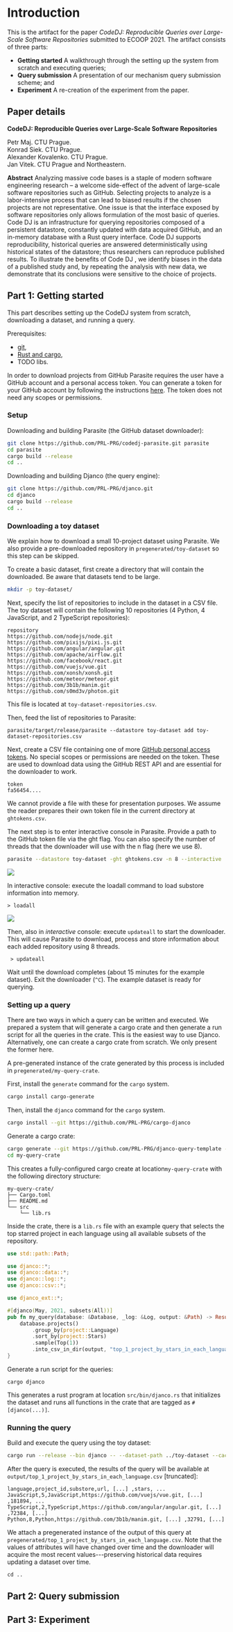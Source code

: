 # Introduction

This is the artifact for the paper *CodeDJ: Reproducible Queries over Large-Scale Software Repositories* submitted to ECOOP 2021. The artifact consists of three parts:
- **Getting started** A walkthrough through the setting up the system from scratch and executing queries;
- **Query submission** A presentation of our mechanism query submission scheme; and
- **Experiment** A re-creation of the experiment from the paper.

## Paper details

**CodeDJ: Reproducible Queries over Large-Scale Software Repositories**

Petr Maj. CTU Prague.  
Konrad Siek. CTU Prague.  
Alexander Kovalenko. CTU Prague.   
Jan Vitek. CTU Prague and Northeastern.  

**Abstract** Analyzing massive code bases is a staple of modern software
engineering research – a welcome side-effect of the advent of large-scale
software repositories such as GitHub. Selecting projects to analyze is a
labor-intensive process that can lead to biased results if the chosen projects
are not representative. One issue is that the interface exposed by software
repositories only allows formulation of the most basic of queries. Code DJ is an
infrastructure for querying repositories composed of a persistent datastore,
constantly updated with data acquired GitHub, and an in-memory database with a
Rust query interface. Code DJ supports reproducibility, historical queries are
answered deterministically using historical states of the datastore; thus
researchers can reproduce published results. To illustrate the benefits of Code
DJ , we identify biases in the data of a published study and, by repeating the
analysis with new data, we demonstrate that its conclusions were sensitive to
the choice of projects.

## Part 1: Getting started

This part describes setting up the CodeDJ system from scratch, downloading a dataset, and running a query.

Prerequisites:

- [git](https://git-scm.com/), 
- [Rust and cargo](https://www.rust-lang.org/tools/install), 
- TODO libs.

In order to download projects from GitHub Parasite requires the user have a GitHub account and a personal access token. You can generate a token for your GitHub account by following the instructions [here](https://docs.github.com/en/github/authenticating-to-github/creating-a-personal-access-token). The token does not need any scopes or permissions.

### Setup

Downloading and building Parasite (the GitHub dataset downloader):

```bash
git clone https://github.com/PRL-PRG/codedj-parasite.git parasite
cd parasite
cargo build --release
cd ..
```

Downloading and building Djanco (the query engine):

```bash
git clone https://github.com/PRL-PRG/djanco.git 
cd djanco 
cargo build --release
cd ..
```

### Downloading a toy dataset

We explain how to download a small 10-project dataset using Parasite. We also provide a pre-downloaded repository in `pregenerated/toy-dataset` so this step can be skipped.

To create a basic dataset, first create a directory that will contain the downloaded. Be aware that datasets tend to be large. 

```bash
mkdir -p toy-dataset/
```

Next, specify the list of repositories to include in the dataset in a CSV file. The toy dataset will contain the following 10 repositories (4 Python, 4 JavaScript, and 2 TypeScript repositories):

```
repository
https://github.com/nodejs/node.git
https://github.com/pixijs/pixi.js.git
https://github.com/angular/angular.git
https://github.com/apache/airflow.git
https://github.com/facebook/react.git
https://github.com/vuejs/vue.git
https://github.com/xonsh/xonsh.git
https://github.com/meteor/meteor.git
https://github.com/3b1b/manim.git
https://github.com/s0md3v/photon.git
```

This file is located at `toy-dataset-repositories.csv`.

Then, feed the list of repositories to Parasite:

```
parasite/target/release/parasite --datastore toy-dataset add toy-dataset-repositories.csv
```

Next, create a CSV file containing one of more [GitHub personal access tokens](https://docs.github.com/en/github/authenticating-to-github/creating-a-personal-access-token). No special scopes or permissions are needed on the token. These are used to download data using the GitHub REST API and are essential for the downloader to work.

```
token
fa56454....
```

We cannot provide a file with these for presentation purposes. We assume the reader prepares their own token file in the current directory at `ghtokens.csv`.

The next step is to enter interactive console in Parasite. Provide a path to the GitHub token file via the ght flag. You can also specify the number of threads that the downloader will use with the n flag (here we use 8).

```bash
parasite --datastore toy-dataset -ght ghtokens.csv -n 8 --interactive
```

![](img/interactive.png)

In interactive console: execute the loadall command to load substore information into memory.

```
> loadall
```

![](img/loadall.png)

Then, also in *interactive* console: execute `updateall` to start the
downloader. This will cause Parasite to download, process and store information
about each added repository using 8 threads.

```
 > updateall
 ```

Wait until the download completes (about 15 minutes for the example dataset).
Exit the downloader (`^C`). The example dataset is ready for querying. 

### Setting up a query

There are two ways in which a query can be written and executed. We prepared a system that will generate a cargo crate and then generate a run script for all the queries in the crate. This is the easiest way to use Djanco. Alternatively, one can create a cargo crate from scratch. We only present the former here.

A pre-generated instance of the crate generated by this process is included in `pregenerated/my-query-crate`.

First, install the `generate` command for the `cargo` system.

```bash
cargo install cargo-generate
```


Then, install the `djanco` command for the `cargo` system.

```bash
cargo install --git https://github.com/PRL-PRG/cargo-djanco
```

Generate a cargo crate:

```bash
cargo generate --git https://github.com/PRL-PRG/djanco-query-template --name my-query-crate
cd my-query-crate
```

This creates a fully-configured cargo create at location`my-query-crate` with the following directory structure:

```
my-query-crate/
├── Cargo.toml
├── README.md
└── src
    └── lib.rs
```

Inside the crate, there is a `lib.rs` file with an example query that selects the top starred project in each language using all available subsets of the repository.

```rust
use std::path::Path;

use djanco::*;
use djanco::data::*;
use djanco::log::*;
use djanco::csv::*;

use djanco_ext::*;

#[djanco(May, 2021, subsets(All))]
pub fn my_query(database: &Database, _log: &Log, output: &Path) -> Result<(), std::io::Error>  {
    database.projects()
        .group_by(project::Language)
        .sort_by(project::Stars)
        .sample(Top(1))
        .into_csv_in_dir(output, "top_1_project_by_stars_in_each_language.csv")
}
```

Generate a run script for the queries:

```
cargo djanco
```

This generates a rust program at location `src/bin/djanco.rs` that initializes the dataset and runs all functions in the crate that are tagged as `#[djanco(...)]`.

### Running the query

Build and execute the query using the toy dataset:

```bash
cargo run --release --bin djanco -- --dataset-path ../toy-dataset --cache-path cache --output-path output
```

After the query is executed, the results of the query will be available at `output/top_1_project_by_stars_in_each_language.csv` [truncated]:

```
language,project_id,substore,url, [...] ,stars, ...
JavaScript,5,JavaScript,https://github.com/vuejs/vue.git, [...] ,181894, ...
TypeScript,2,TypeScript,https://github.com/angular/angular.git, [...] ,72384, [...]
Python,8,Python,https://github.com/3b1b/manim.git, [...] ,32791, [...]
```

We attach a pregenerated instance of the output of this query at `pregenerated/top_1_project_by_stars_in_each_language.csv`. Note that the values of attributes will have changed over time and the downloader will acquire the most recent values---preserving historical data requires updating a dataset over time.

```
cd ..
```

## Part 2: Query submission



## Part 3: Experiment


